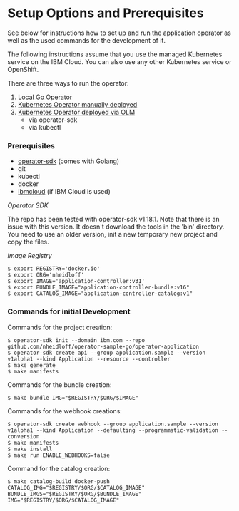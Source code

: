 # Setup Options and Prerequisites

See below for instructions how to set up and run the application operator as well as the used commands for the development of it.

The following instructions assume that you use the managed Kubernetes service on the IBM Cloud. You can also use any other Kubernetes service or OpenShift.

There are three ways to run the operator:

1) [Local Go Operator](SetupLocal.md) 
2) [Kubernetes Operator manually deployed](SetupManualDeployment.md)
3) [Kubernetes Operator deployed via OLM](SetupDeploymentViaOLM.md)
    * via operator-sdk
    * via kubectl

### Prerequisites

* [operator-sdk](https://sdk.operatorframework.io/docs/installation/) (comes with Golang)
* git
* kubectl
* docker
* [ibmcloud](https://cloud.ibm.com/docs/cli?topic=cli-install-ibmcloud-cli) (if IBM Cloud is used)

*Operator SDK*

The repo has been tested with operator-sdk v1.18.1. Note that there is an issue with this version. It doesn't download the tools in the 'bin' directory. You need to use an older version, init a new temporary new project and copy the files.

*Image Registry*

```
$ export REGISTRY='docker.io'
$ export ORG='nheidloff'
$ export IMAGE='application-controller:v31'
$ export BUNDLE_IMAGE="application-controller-bundle:v16"
$ export CATALOG_IMAGE="application-controller-catalog:v1"
```

### Commands for initial Development

Commands for the project creation:

```
$ operator-sdk init --domain ibm.com --repo github.com/nheidloff/operator-sample-go/operator-application
$ operator-sdk create api --group application.sample --version v1alpha1 --kind Application --resource --controller
$ make generate
$ make manifests
```

Commands for the bundle creation:

```
$ make bundle IMG="$REGISTRY/$ORG/$IMAGE"
```

Commands for the webhook creations:

```
$ operator-sdk create webhook --group application.sample --version v1alpha1 --kind Application --defaulting --programmatic-validation --conversion
$ make manifests
$ make install
$ make run ENABLE_WEBHOOKS=false
```

Command for the catalog creation:

```
$ make catalog-build docker-push CATALOG_IMG="$REGISTRY/$ORG/$CATALOG_IMAGE" BUNDLE_IMGS="$REGISTRY/$ORG/$BUNDLE_IMAGE" IMG="$REGISTRY/$ORG/$CATALOG_IMAGE"
```